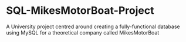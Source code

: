 # SQL-MikesMotorBoat-Project
A University project centred around creating a fully-functional database using MySQL  for a theoretical company called MikesMotorBoat 
